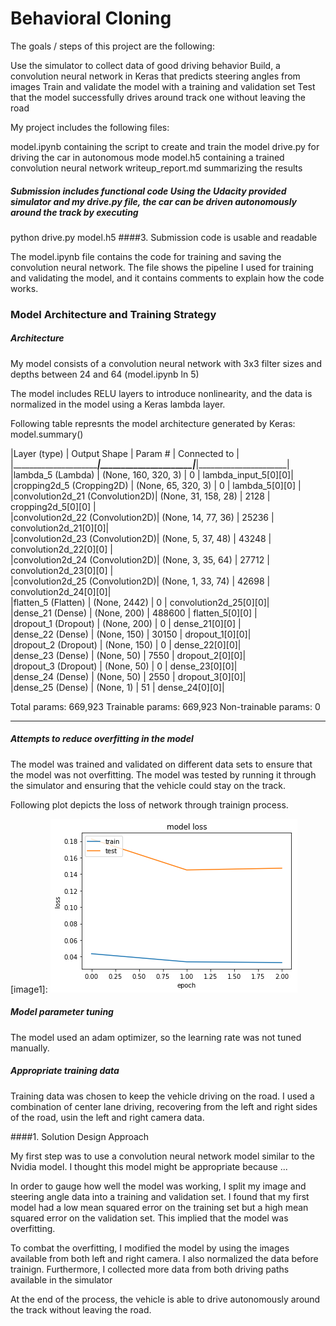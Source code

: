 # Behavioral Cloning


The goals / steps of this project are the following:

Use the simulator to collect data of good driving behavior
Build, a convolution neural network in Keras that predicts steering angles from images
Train and validate the model with a training and validation set
Test that the model successfully drives around track one without leaving the road

My project includes the following files:

model.ipynb containing the script to create and train the model
drive.py for driving the car in autonomous mode
model.h5 containing a trained convolution neural network
writeup_report.md  summarizing the results

##### Submission includes functional code Using the Udacity provided simulator and my drive.py file, the car can be driven autonomously around the track by executing

python drive.py model.h5
####3. Submission code is usable and readable

The model.ipynb file contains the code for training and saving the convolution neural network. The file shows the pipeline I used for training and validating the model, and it contains comments to explain how the code works.

### Model Architecture and Training Strategy

##### Architecture
My model consists of a convolution neural network with 3x3 filter sizes and depths between 24 and 64 (model.ipynb ln 5)

The model includes RELU layers to introduce nonlinearity, and the data is normalized in the model using a Keras lambda layer.

Following table represnts the model architecture generated by Keras: model.summary()

|Layer (type)                    | Output Shape         | Param #    | Connected to        |
|________________________________|______________________|___________|______________________|
|lambda_5 (Lambda)               | (None, 160, 320, 3)  | 0         |  lambda_input_5[0][0]|             
|cropping2d_5 (Cropping2D)       | (None, 65, 320, 3)   | 0         |  lambda_5[0][0]      |              
|convolution2d_21 (Convolution2D)| (None, 31, 158, 28)  | 2128      |  cropping2d_5[0][0]  |              
|convolution2d_22 (Convolution2D)| (None, 14, 77, 36)   | 25236     |  convolution2d_21[0][0]|           
|convolution2d_23 (Convolution2D)| (None, 5, 37, 48)    | 43248     |  convolution2d_22[0][0] |          
|convolution2d_24 (Convolution2D)| (None, 3, 35, 64)    | 27712     |  convolution2d_23[0][0] |          
|convolution2d_25 (Convolution2D)| (None, 1, 33, 74)    | 42698     |  convolution2d_24[0][0]|           
|flatten_5 (Flatten)             | (None, 2442)         | 0         |  convolution2d_25[0][0]|           
|dense_21 (Dense)                | (None, 200)          | 488600    |  flatten_5[0][0] |                 
|dropout_1 (Dropout)             | (None, 200)          | 0         |  dense_21[0][0] |                  
|dense_22 (Dense)                | (None, 150)          | 30150     |  dropout_1[0][0]|                  
|dropout_2 (Dropout)             | (None, 150)          | 0         |  dense_22[0][0]|                   
|dense_23 (Dense)                | (None, 50)           | 7550      |  dropout_2[0][0]|                 
|dropout_3 (Dropout)             | (None, 50)           | 0         |  dense_23[0][0]|                   
|dense_24 (Dense)                | (None, 50)           | 2550      |  dropout_3[0][0]|                  
|dense_25 (Dense)                | (None, 1)            | 51        |  dense_24[0][0]|                   


Total params: 669,923
Trainable params: 669,923
Non-trainable params: 0
____________________________________________________________________________________________________
##### Attempts to reduce overfitting in the model

The model was trained and validated on different data sets to ensure that the model was not overfitting. The model was tested by running it through the simulator and ensuring that the vehicle could stay on the track.

Following plot depicts the loss of network through trainign process.

[image1]: ![alt text](./model_loss.png "model_loss")

##### Model parameter tuning

The model used an adam optimizer, so the learning rate was not tuned manually.

##### Appropriate training data

Training data was chosen to keep the vehicle driving on the road. I used a combination of center lane driving, recovering from the left and right sides of the road, usin the left and right camera data. 


####1. Solution Design Approach

My first step was to use a convolution neural network model similar to the Nvidia model. I thought this model might be appropriate because ...

In order to gauge how well the model was working, I split my image and steering angle data into a training and validation set. I found that my first model had a low mean squared error on the training set but a high mean squared error on the validation set. This implied that the model was overfitting.

To combat the overfitting, I modified the model by using the images available from both left and right camera. I also normalized the data before trainign. Furthermore, I collected more data from both driving paths available in the simulator 


At the end of the process, the vehicle is able to drive autonomously around the track without leaving the road.



